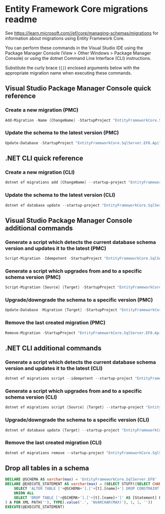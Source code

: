 # Entity Framework Core migrations readme

See <https://learn.microsoft.com//ef/core/managing-schemas/migrations> for information about migrations using Entity Framework Core.

You can perform these commands in the Visual Studio IDE using the Package Manager Console (View > Other Windows > Package Manager Console) or using the dotnet Command Line Interface (CLI) instructions.

Substitute the curly brace (`{}`) enclosed arguments below with the appropriate migration name when executing these commands.

## Visual Studio Package Manager Console quick reference

### Create a new migration (PMC)

```powershell
Add-Migration -Name {ChangeName} -StartupProject "EntityFrameworkCore.SqlServer.EF8.Api" -Project "EntityFrameworkCore.SqlServer.EF8.Infrastructure"
```

### Update the schema to the latest version (PMC)

```powershell
Update-Database -StartupProject "EntityFrameworkCore.SqlServer.EF8.Api" -Project "EntityFrameworkCore.SqlServer.EF8.Infrastructure"
```

## .NET CLI quick reference

### Create a new migration (CLI)

```powershell
dotnet ef migrations add {ChangeName} --startup-project "EntityFrameworkCore.SqlServer.EF8.Api" --project "EntityFrameworkCore.SqlServer.EF8.Infrastructure"
```

### Update the schema to the latest version (CLI)

```powershell
dotnet ef database update --startup-project "EntityFrameworkCore.SqlServer.EF8.Api" --project "EntityFrameworkCore.SqlServer.EF8.Infrastructure"
```

## Visual Studio Package Manager Console additional commands

### Generate a script which detects the current database schema version and updates it to the latest (PMC)

```powershell
Script-Migration -Idempotent -StartupProject "EntityFrameworkCore.SqlServer.EF8.Api" -Project "EntityFrameworkCore.SqlServer.EF8.Infrastructure"
```

### Generate a script which upgrades from and to a specific schema version (PMC)

```powershell
Script-Migration {Source} {Target} -StartupProject "EntityFrameworkCore.SqlServer.EF8.Api" -Project "EntityFrameworkCore.SqlServer.EF8.Infrastructure"
```

### Upgrade/downgrade the schema to a specific version (PMC)

```powershell
Update-Database -Migration {Target} -StartupProject "EntityFrameworkCore.SqlServer.EF8.Api" -Project "EntityFrameworkCore.SqlServer.EF8.Infrastructure"
```

### Remove the last created migration (PMC)

```powershell
Remove-Migration -StartupProject "EntityFrameworkCore.SqlServer.EF8.Api" -Project "EntityFrameworkCore.SqlServer.EF8.Infrastructure"
```

## .NET CLI additional commands

### Generate a script which detects the current database schema version and updates it to the latest (CLI)

```powershell
dotnet ef migrations script --idempotent --startup-project "EntityFrameworkCore.SqlServer.EF8.Api" --project "EntityFrameworkCore.SqlServer.EF8.Infrastructure"
```

### Generate a script which upgrades from and to a specific schema version (CLI)

```powershell
dotnet ef migrations script {Source} {Target} --startup-project "EntityFrameworkCore.SqlServer.EF8.Api" --project "EntityFrameworkCore.SqlServer.EF8.Infrastructure"
```

### Upgrade/downgrade the schema to a specific version (CLI)

```powershell
dotnet ef database update {Target} --startup-project "EntityFrameworkCore.SqlServer.EF8.Api" --project "EntityFrameworkCore.SqlServer.EF8.Infrastructure"
```

### Remove the last created migration (CLI)

```powershell
dotnet ef migrations remove --startup-project "EntityFrameworkCore.SqlServer.EF8.Api" --project "EntityFrameworkCore.SqlServer.EF8.Infrastructure"
```

## Drop all tables in a schema

```sql
DECLARE @SCHEMA AS varchar(max) = 'EntityFrameworkCore.SqlServer.EF8'
DECLARE @EXECUTE_STATEMENT AS varchar(max) = (SELECT STUFF((SELECT CHAR(13) + CHAR(10) + [Statement] FROM (
    SELECT 'ALTER TABLE ['+@SCHEMA+'].['+[t].[name]+'] DROP CONSTRAINT ['+[fk].[name]+']' AS [Statement] FROM [sys].[foreign_keys] AS [fk] INNER JOIN [sys].[tables] AS [t] ON [t].[object_id] = [fk].[parent_object_id] INNER JOIN [sys].[schemas] AS [s] ON [s].[schema_id] = [t].[schema_id] WHERE [s].[name] = @SCHEMA
    UNION ALL
    SELECT 'DROP TABLE ['+@SCHEMA+'].['+[t].[name]+']' AS [Statement] FROM [sys].[tables] AS [t] INNER JOIN [sys].[schemas] AS [s] ON [s].[schema_id] = [t].[schema_id] WHERE [s].[name] = @SCHEMA
) A FOR XML PATH(''), TYPE).value('.', 'NVARCHAR(MAX)'), 1, 1, ''))
EXECUTE(@EXECUTE_STATEMENT)
```
